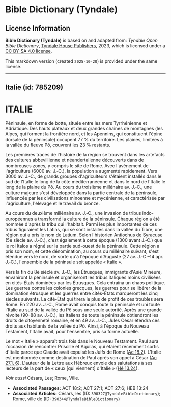 # Bible Dictionary (Tyndale)

## License Information

**Bible Dictionary (Tyndale)** is based on and adapted from: _Tyndale Open Bible Dictionary_, [Tyndale House Publishers](https://tyndaleopenresources.com/), 2023, which is licensed under a [CC BY-SA 4.0 license](https://creativecommons.org/licenses/by-sa/4.0/legalcode.en).

This markdown version (created `2025-10-20`) is provided under the same license.



--------------------------------

## Italie (id: 785209)

ITALIE
======

Péninsule, en forme de botte, située entre les mers Tyrrhénienne et Adriatique. Des hauts plateaux et deux grandes chaînes de montagnes (les Alpes, qui forment la frontière nord, et les Apennins, qui constituent l'épine dorsale de la péninsule) occupent 77 % du territoire. Les plaines, limitées à la vallée du fleuve Pô, couvrent les 23 % restants.

Les premières traces de l'histoire de la région se trouvent dans les artefacts des cultures abbevillienne et néandertalienne découverts dans de nombreuses zones, y compris le site de Rome. Avec l'avènement de l'agriculture (6000 av. J.‑C.), la population a augmenté rapidement. Vers 3000 av. J.‑C., de grands groupes d'agriculteurs s'étaient installés dans le sud de l'Italie le long de la côte méditerranéenne et dans le nord de l'Italie le long de la plaine du Pô. Au cours du troisième millénaire av. J.‑C., une culture majeure s'est développée dans la partie centrale de la péninsule, influencée par les civilisations minoenne et mycénienne, et caractérisée par l'agriculture, l'élevage et le travail du bronze.

Au cours du deuxième millénaire av. J.‑C., une invasion de tribus indo\-européennes a transformé la culture de la péninsule. Chaque région a été nommée d'après la tribu qui l'habitait. Parmi les plus importantes de ces tribus figuraient les Latins, qui se sont installés dans la vallée du Tibre, une région qui a pris le nom de Latium. Selon l'historien Antiochus de Syracuse (5e siècle av. J.‑C.), c'est également à cette époque (1300 avant J.‑C.) que le roi Italos a régné sur la partie sud\-ouest de la péninsule. Cette région a pris son nom, et cette dénomination, au cours du millénaire suivant, s'est étendue vers le nord, de sorte qu'à l'époque d'Auguste (27 av. J.‑C.–14 apr. J.‑C.), l'ensemble de la péninsule soit appelée « Italie ».

Vers la fin du 8e siècle av. J.‑C., les Étrusques, immigrants d'Asie Mineure, envahiront la péninsule et organiseront les tribus italiques moins civilisées en cités\-États dominées par les Étrusques. Cela entraîna un chaos politique. Les guerres contre les colonies grecques, les guerres pour se libérer de la domination étrusque et les guerres entre cités\-États marqueront les cinq siècles suivants. La cité\-État qui tirera le plus de profit de ces troubles sera Rome. En 220 av. J.‑C., Rome avait conquis toute la péninsule et uni toute l'Italie au sud de la vallée du Pô sous une seule autorité. Après une grande révolte (90–88 av. J.‑C.), les Italiens de toute la péninsule obtiendront les droits de citoyenneté romaine, et en 49 av. J.‑C., Jules César étendra ces droits aux habitants de la vallée du Pô. Ainsi, à l'époque du Nouveau Testament, l'Italie avait, pour l'ensemble, pris sa forme actuelle.

Le mot « Italie » apparaît trois fois dans le Nouveau Testament. Paul aura l'occasion de rencontrer Priscille et Aquilas, qui étaient récemment sortis d'Italie parce que Claude avait expulsé les Juifs de Rome ([Ac 18\.2](https://ref.ly/Acts18:2)). L'Italie est mentionnée comme destination de Paul après son appel à César ([Ac 27\.1, 6](https://ref.ly/Acts27:1,Acts27:6)). L'auteur de la Lettre aux Hébreux envoie des salutations à ses lecteurs de la part de « ceux \[qui viennent] d'Italie » ([Hé 13\.24](https://ref.ly/Heb13:24)).

*Voir aussi* Césars, Les; Rome, Ville.

* **Associated Passages:** ACT 18:2; ACT 27:1; ACT 27:6; HEB 13:24
* **Associated Articles:** Césars, les (ID: `390327@TyndaleBibleDictionary`); Rome, ville de (ID: `390344@TyndaleBibleDictionary`)

